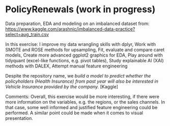 # PolicyRenewals (work in progress)

Data preparation, EDA and modeling on an imbalanced dataset from:
https://www.kaggle.com/arashnic/imbalanced-data-practice?select=aug_train.csv 

In this exercise:
I improve my data wrangling skills with dplyr,
Work with SMOTE and ROSE methods for upsampling,
Fit, evaluate and compare caret models,
Create more advanced ggplot2 graphics for EDA, 
Play around with tidyquant (excel-like functions, e.g. pivot tables),
Study explainable AI (XAI) methods with DALEX,
Attempt manual feature engineering

Despite the repository name, we _build a model to predict whether the policyholders (Health Insurance) from past year will also be interested in Vehicle Insurance provided by the company._ [Kaggle]


Comments:
Overall, this exercise would be more interesting, if there were more information on the variables, e.g. the regions, or
the sales channels. In that case, some well informed and justified feature engineering could be performed. A similar point
could be made when it comes to visual presentation. 